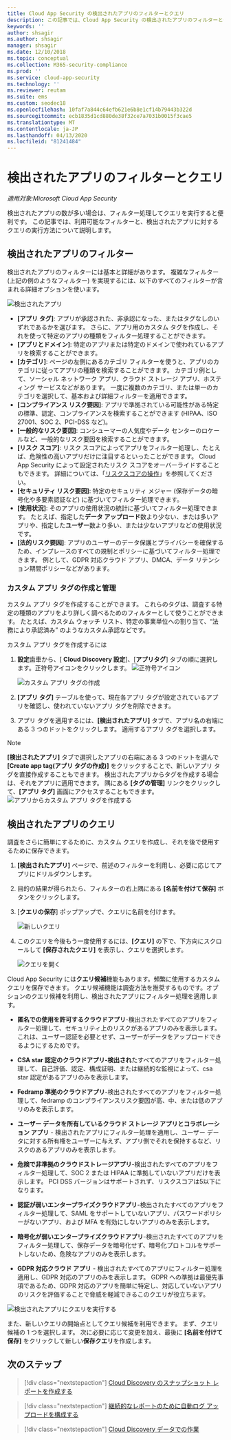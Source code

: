 ```yaml
---
title: Cloud App Security の検出されたアプリのフィルターとクエリ
description: この記事では、Cloud App Security の検出されたアプリのフィルターとクエリの一覧を示し、その使用方法について説明します。
keywords: ''
author: shsagir
ms.author: shsagir
manager: shsagir
ms.date: 12/10/2018
ms.topic: conceptual
ms.collection: M365-security-compliance
ms.prod: ''
ms.service: cloud-app-security
ms.technology: ''
ms.reviewer: reutam
ms.suite: ems
ms.custom: seodec18
ms.openlocfilehash: 10faf7a844c64efb621e6b8e1cf14b79443b322d
ms.sourcegitcommit: ecb1835d1cd880de38f32ce7a7031b0015f3cae5
ms.translationtype: MT
ms.contentlocale: ja-JP
ms.lasthandoff: 04/13/2020
ms.locfileid: "81241484"
---
```

# <a name="discovered-app-filters-and-queries"></a>検出されたアプリのフィルターとクエリ

*適用対象:Microsoft Cloud App Security*

検出されたアプリの数が多い場合は、フィルター処理してクエリを実行すると便利です。 この記事では、利用可能なフィルターと、検出されたアプリに対するクエリの実行方法について説明します。

## <a name="discovered-app-filters"></a>検出されたアプリのフィルター

検出されたアプリのフィルターには基本と詳細があります。 複雑なフィルター (上記の例のようなフィルター) を実現するには、以下のすべてのフィルターが含まれる詳細オプションを使います。

![検出されたアプリ](media/discovered-apps.png)

- **[アプリ タグ]**: アプリが承認された、非承認になった、またはタグなしのいずれであるかを選びます。 さらに、アプリ用のカスタム タグを作成し、それを使って特定のアプリの種類をフィルター処理することができます。
- **[アプリとドメイン]**: 特定のアプリまたは特定のドメインで使われているアプリを検索することができます。
- **[カテゴリ]**: ページの左側にあるカテゴリ フィルターを使うと、アプリのカテゴリに従ってアプリの種類を検索することができます。 カテゴリ例として、ソーシャル ネットワーク アプリ、クラウド ストレージ アプリ、ホスティング サービスなどがあります。 一度に複数のカテゴリ、または単一のカテゴリを選択して、基本および詳細フィルターを適用できます。
- **[コンプライアンス リスク要因]**: アプリで準拠されている可能性がある特定の標準、認定、コンプライアンスを検索することができます (HIPAA、ISO 27001、SOC 2、PCI-DSS など)。
- **[一般的なリスク要因]**: コンシューマーの人気度やデータ センターのロケールなど、一般的なリスク要因を検索することができます。
- **[リスク スコア]**: リスク スコアによってアプリをフィルター処理し、たとえば、危険性の高いアプリだけに注目するといったことができます。 Cloud App Security によって設定されたリスク スコアをオーバーライドすることもできます。 詳細については、「[リスクスコアの操作](risk-score.md)」を参照してください。
- **[セキュリティ リスク要因]**: 特定のセキュリティ メジャー (保存データの暗号化や多要素認証など) に基づいてフィルター処理できます。
- **[使用状況]**: そのアプリの使用状況の統計に基づいてフィルター処理できます。 たとえば、指定した**データ アップロード**数より少ない、または多いアプリや、指定した**ユーザー**数より多い、または少ないアプリなどの使用状況です。
- **[法的リスク要因]**: アプリのユーザーのデータ保護とプライバシーを確保するため、インプレースのすべての規制とポリシーに基づいてフィルター処理できます。 例として、GDPR 対応クラウド アプリ、DMCA、データ リテンション期間ポリシーなどがあります。

### <a name="creating-and-managing-custom-app-tags"></a>カスタム アプリ タグの作成と管理

カスタム アプリ タグを作成することができます。
これらのタグは、調査する特定の種類のアプリをより詳しく調べるためのフィルターとして使うことができます。 たとえば、カスタム ウォッチ リスト、特定の事業単位への割り当て、“法務により承認済み” のようなカスタム承認などです。

カスタム アプリ タグを作成するには

1. **設定**歯車から、[ **Cloud Discovery 設定**]、[**アプリタグ**] タブの順に選択します。正符号アイコンをクリックします。 ![正符号アイコン](media/plus-icon.png)

   ![カスタム アプリ タグの作成](media/create-app-tag.png)

2. **[アプリ タグ]** テーブルを使って、現在各アプリ タグが設定されているアプリを確認し、使われていないアプリ タグを削除できます。

3. アプリ タグを適用するには、**[検出されたアプリ]** タブで、アプリ名の右端にある 3 つのドットをクリックします。 適用するアプリ タグを選択します。

> [!NOTE]
>**[検出されたアプリ]** タブで選択したアプリの右端にある 3 つのドットを選んで **[Create app tag\(アプリ タグの作成\)]** をクリックすることで、新しいアプリ タグを直接作成することもできます。 検出されたアプリからタグを作成する場合は、それをアプリに適用できます。 隅にある **[タグの管理]** リンクをクリックして、**[アプリ タグ]** 画面にアクセスすることもできます。
> ![アプリからカスタム アプリ タグを作成する](media/create-app-tag-from-app.png)

## <a name="discovered-app-queries"></a>検出されたアプリのクエリ

調査をさらに簡単にするために、カスタム クエリを作成し、それを後で使用するために保存できます。

1. **[検出されたアプリ]** ページで、前述のフィルターを利用し、必要に応じてアプリにドリルダウンします。

2. 目的の結果が得られたら、フィルターの右上隅にある **[名前を付けて保存]** ボタンをクリックします。

3. [**クエリの保存**] ポップアップで、クエリに名前を付けます。

    ![新しいクエリ](media/new-query.png)

4. このクエリを今後もう一度使用するには、**[クエリ]** の下で、下方向にスクロールして **[保存されたクエリ]** を表示し、クエリを選択します。

    ![クエリを開く](media/discovered-app-query.png)

Cloud App Security には**クエリ候補**機能もあります。頻繁に使用するカスタム クエリを保存できます。 クエリ候補機能は調査方法を推奨するものです。オプションのクエリ候補を利用し、検出されたアプリにフィルター処理を適用します。

- **匿名での使用を許可するクラウドアプリ**-検出されたすべてのアプリをフィルター処理して、セキュリティ上のリスクがあるアプリのみを表示します。これは、ユーザー認証を必要とせず、ユーザーがデータをアップロードできるようにするためです。

- **CSA star 認定のクラウドアプリ-検出され**たすべてのアプリをフィルター処理して、自己評価、認定、構成証明、または継続的な監視によって、csa star 認定があるアプリのみを表示します。

- **Fedramp 準拠のクラウドアプリ**-検出されたすべてのアプリをフィルター処理して、fedramp のコンプライアンスリスク要因が高、中、または低のアプリのみを表示します。

- **ユーザー データを所有しているクラウド ストレージ アプリとコラボレーション アプリ** - 検出されたアプリにフィルター処理を適用し、ユーザー データに対する所有権をユーザーに与えず、アプリ側でそれを保持するなど、リスクのあるアプリのみを表示します。

- **危険で非準拠のクラウドストレージアプリ**-検出されたすべてのアプリをフィルター処理して、SOC 2 または HIPAA に準拠していないアプリだけを表示します。 PCI DSS バージョンはサポートされず、リスクスコアは5以下になります。

- **認証が弱いエンタープライズクラウドアプリ**-検出されたすべてのアプリをフィルター処理して、SAML をサポートしていないアプリ、パスワードポリシーがないアプリ、および MFA を有効にしないアプリのみを表示します。

- **暗号化が弱いエンタープライズクラウドアプリ**-検出されたすべてのアプリをフィルター処理して、保存データを暗号化せず、暗号化プロトコルをサポートしないため、危険なアプリのみを表示します。

- **GDPR 対応クラウド アプリ** - 検出されたすべてのアプリにフィルター処理を適用し、GDPR 対応のアプリのみを表示します。 GDPR への準拠は最優先事項であるため、GDPR 対応のアプリを簡単に特定し、対応していないアプリのリスクを評価することで脅威を軽減できるこのクエリが役立ちます。

![検出されたアプリにクエリを実行する](media/queries-discovered-apps.png)

また、新しいクエリの開始点としてクエリ候補を利用できます。 まず、クエリ候補の 1 つを選択します。 次に必要に応じて変更を加え、最後に **[名前を付けて保存]** をクリックして新しい**保存クエリ**を作成します。

## <a name="next-steps"></a>次のステップ

> [!div class="nextstepaction"]
> [Cloud Discovery のスナップショット レポートを作成する](create-snapshot-cloud-discovery-reports.md)

> [!div class="nextstepaction"]
> [継続的なレポートのために自動ログ アップロードを構成する](configure-automatic-log-upload-for-continuous-reports.md)

> [!div class="nextstepaction"]
> [Cloud Discovery データでの作業](working-with-cloud-discovery-data.md)
